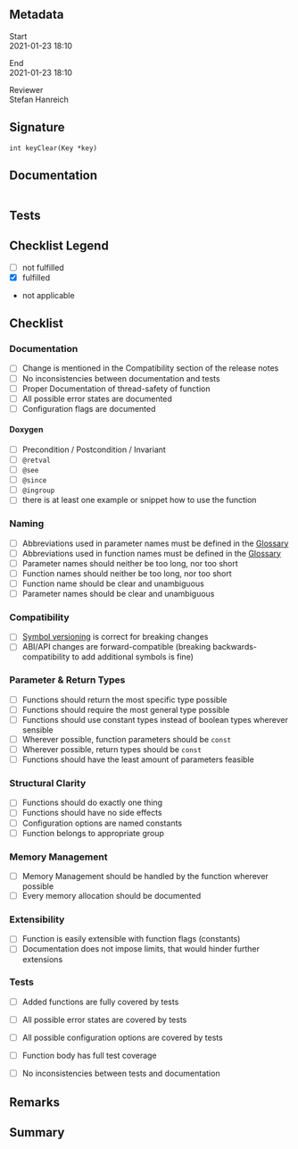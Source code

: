 ## Metadata
Start  
2021-01-23 18:10

End  
2021-01-23 18:10

Reviewer  
Stefan Hanreich


## Signature
`int keyClear(Key *key)`



## Documentation
```
```

## Tests


## Checklist Legend

- [ ] not fulfilled
- [x] fulfilled
- not applicable


## Checklist

### Documentation

- [ ] Change is mentioned in the Compatibility section of the release notes
- [ ] No inconsistencies between documentation and tests
- [ ] Proper Documentation of thread-safety of function
- [ ] All possible error states are documented
- [ ] Configuration flags are documented

#### Doxygen

- [ ] Precondition / Postcondition / Invariant
- [ ] `@retval`
- [ ] `@see`
- [ ] `@since`
- [ ] `@ingroup`
- [ ] there is at least one example or snippet how to use the function

### Naming

- [ ] Abbreviations used in parameter names must be defined in the
      [Glossary](/doc/help/elektra-glossary.md)
- [ ] Abbreviations used in function names must be defined in the
      [Glossary](/doc/help/elektra-glossary.md)
- [ ] Parameter names should neither be too long, nor too short
- [ ] Function names should neither be too long, nor too short
- [ ] Function name should be clear and unambiguous
- [ ] Parameter names should be clear and unambiguous

### Compatibility

- [ ] [Symbol versioning](/doc/dev/symbol-versioning.md)
      is correct for breaking changes
- [ ] ABI/API changes are forward-compatible (breaking backwards-compatibility
      to add additional symbols is fine)

### Parameter & Return Types

- [ ] Functions should return the most specific type possible
- [ ] Functions should require the most general type possible
- [ ] Functions should use constant types instead of boolean types
      wherever sensible
- [ ] Wherever possible, function parameters should be `const`
- [ ] Wherever possible, return types should be `const`
- [ ] Functions should have the least amount of parameters feasible

### Structural Clarity

- [ ] Functions should do exactly one thing
- [ ] Functions should have no side effects
- [ ] Configuration options are named constants
- [ ] Function belongs to appropriate group

### Memory Management

- [ ] Memory Management should be handled by the function wherever possible
- [ ] Every memory allocation should be documented

### Extensibility

- [ ] Function is easily extensible with function flags (constants)
- [ ] Documentation does not impose limits, that would hinder further extensions

### Tests

- [ ] Added functions are fully covered by tests
- [ ] All possible error states are covered by tests
- [ ] All possible configuration options are covered by tests
- [ ] Function body has full test coverage
- [ ] No inconsistencies between tests and documentation


## Remarks


## Summary
